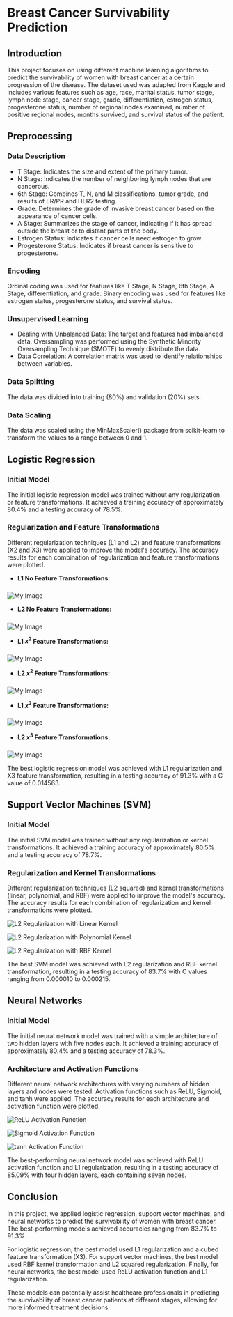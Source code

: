 # Breast Cancer Survivability Prediction

## Introduction
This project focuses on using different machine learning algorithms to predict the survivability of women with breast cancer at a certain progression of the disease. The dataset used was adapted from Kaggle and includes various features such as age, race, marital status, tumor stage, lymph node stage, cancer stage, grade, differentiation, estrogen status, progesterone status, number of regional nodes examined, number of positive regional nodes, months survived, and survival status of the patient.

## Preprocessing

### Data Description
- T Stage: Indicates the size and extent of the primary tumor.
- N Stage: Indicates the number of neighboring lymph nodes that are cancerous.
- 6th Stage: Combines T, N, and M classifications, tumor grade, and results of ER/PR and HER2 testing.
- Grade: Determines the grade of invasive breast cancer based on the appearance of cancer cells.
- A Stage: Summarizes the stage of cancer, indicating if it has spread outside the breast or to distant parts of the body.
- Estrogen Status: Indicates if cancer cells need estrogen to grow.
- Progesterone Status: Indicates if breast cancer is sensitive to progesterone.

### Encoding
Ordinal coding was used for features like T Stage, N Stage, 6th Stage, A Stage, differentiation, and grade. Binary encoding was used for features like estrogen status, progesterone status, and survival status.

### Unsupervised Learning
- Dealing with Unbalanced Data: The target and features had imbalanced data. Oversampling was performed using the Synthetic Minority Oversampling Technique (SMOTE) to evenly distribute the data.
- Data Correlation: A correlation matrix was used to identify relationships between variables.

### Data Splitting
The data was divided into training (80%) and validation (20%) sets.

### Data Scaling
The data was scaled using the MinMaxScaler() package from scikit-learn to transform the values to a range between 0 and 1.

## Logistic Regression

### Initial Model
The initial logistic regression model was trained without any regularization or feature transformations. It achieved a training accuracy of approximately 80.4% and a testing accuracy of 78.5%.

### Regularization and Feature Transformations
Different regularization techniques (L1 and L2) and feature transformations (X2 and X3) were applied to improve the model's accuracy. The accuracy results for each combination of regularization and feature transformations were plotted.

- **L1 No Feature Transformations:**
###
![My Image](https://raw.githubusercontent.com/JackShkifati28/ML-Breast-Cancer/main/images/L1Linear.png)


- **L2 No Feature Transformations:**
###
![My Image](https://raw.githubusercontent.com/JackShkifati28/ML-Breast-Cancer/main/images/L2Linear.png)


- **L1 $x^2$ Feature Transformations:**
###
![My Image](https://raw.githubusercontent.com/JackShkifati28/ML-Breast-Cancer/main/images/L1LinearX2.png)


- **L2 $x^2$ Feature Transformations:**
###
![My Image](https://raw.githubusercontent.com/JackShkifati28/ML-Breast-Cancer/main/images/L2Linearx2.png)

- **L1 $x^3$ Feature Transformations:**
###
![My Image](https://raw.githubusercontent.com/JackShkifati28/ML-Breast-Cancer/main/images/L1linearx3.png)

- **L2 $x^3$ Feature Transformations:**
###
![My Image](https://raw.githubusercontent.com/JackShkifati28/ML-Breast-Cancer/main/images/L2linearx3.png)


The best logistic regression model was achieved with L1 regularization and X3 feature transformation, resulting in a testing accuracy of 91.3% with a C value of 0.014563.

## Support Vector Machines (SVM)

### Initial Model
The initial SVM model was trained without any regularization or kernel transformations. It achieved a training accuracy of approximately 80.5% and a testing accuracy of 78.7%.

### Regularization and Kernel Transformations
Different regularization techniques (L2 squared) and kernel transformations (linear, polynomial, and RBF) were applied to improve the model's accuracy. The accuracy results for each combination of regularization and kernel transformations were plotted.

![L2 Regularization with Linear Kernel](images/svm_l2_linear_kernel.png)

![L2 Regularization with Polynomial Kernel](images/svm_l2_poly_kernel.png)

![L2 Regularization with RBF Kernel](images/svm_l2_rbf_kernel.png)

The best SVM model was achieved with L2 regularization and RBF kernel transformation, resulting in a testing accuracy of 83.7% with C values ranging from 0.000010 to 0.000215.

## Neural Networks

### Initial Model
The initial neural network model was trained with a simple architecture of two hidden layers with five nodes each. It achieved a training accuracy of approximately 80.4% and a testing accuracy of 78.3%.

### Architecture and Activation Functions
Different neural network architectures with varying numbers of hidden layers and nodes were tested. Activation functions such as ReLU, Sigmoid, and tanh were applied. The accuracy results for each architecture and activation function were plotted.

![ReLU Activation Function](images/nn_relu.png)

![Sigmoid Activation Function](images/nn_sigmoid.png)

![tanh Activation Function](images/nn_tanh.png)

The best-performing neural network model was achieved with ReLU activation function and L1 regularization, resulting in a testing accuracy of 85.09% with four hidden layers, each containing seven nodes.

## Conclusion
In this project, we applied logistic regression, support vector machines, and neural networks to predict the survivability of women with breast cancer. The best-performing models achieved accuracies ranging from 83.7% to 91.3%.

For logistic regression, the best model used L1 regularization and a cubed feature transformation (X3). For support vector machines, the best model used RBF kernel transformation and L2 squared regularization. Finally, for neural networks, the best model used ReLU activation function and L1 regularization.

These models can potentially assist healthcare professionals in predicting the survivability of breast cancer patients at different stages, allowing for more informed treatment decisions.

